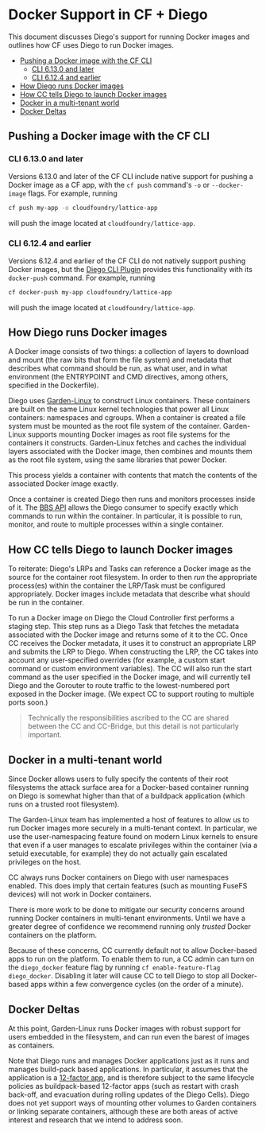 # Docker Support in CF + Diego

This document discusses Diego's support for running Docker images and outlines how CF uses Diego to run Docker images.

- [Pushing a Docker image with the CF CLI](#pushing-a-docker-image-with-the-cf-cli)
	- [CLI 6.13.0 and later](#cli-6130-and-later)
	- [CLI 6.12.4 and earlier](#cli-6124-and-earlier)
- [How Diego runs Docker images](#how-diego-runs-docker-images)
- [How CC tells Diego to launch Docker images](#how-cc-tells-diego-to-launch-docker-images)
- [Docker in a multi-tenant world](#docker-in-a-multi-tenant-world)
- [Docker Deltas](#docker-deltas)

## Pushing a Docker image with the CF CLI

### CLI 6.13.0 and later

Versions 6.13.0 and later of the CF CLI include native support for pushing a Docker image as a CF app, with the `cf push` command's `-o` or `--docker-image` flags. For example, running

```bash
cf push my-app -o cloudfoundry/lattice-app
```

will push the image located at `cloudfoundry/lattice-app`.


### CLI 6.12.4 and earlier

Versions 6.12.4 and earlier of the CF CLI do not natively support pushing Docker images, but the [Diego CLI Plugin](https://github.com/cloudfoundry-incubator/diego-cli-plugin) provides this functionality with its `docker-push` command. For example, running

```bash
cf docker-push my-app cloudfoundry/lattice-app
```

will push the image located at `cloudfoundry/lattice-app`.



## How Diego runs Docker images

A Docker image consists of two things: a collection of layers to download and mount (the raw bits that form the file system) and metadata that describes what command should be run, as what user, and in what environment (the ENTRYPOINT and CMD directives, among others, specified in the Dockerfile).

Diego uses [Garden-Linux](https://github.com/cloudfoundry-incubator/garden-linux) to construct Linux containers. These containers are built on the same Linux kernel technologies that power all Linux containers: namespaces and cgroups. When a container is created a file system must be mounted as the root file system of the container. Garden-Linux supports mounting Docker images as root file systems for the containers it constructs. Garden-Linux fetches and caches the individual layers associated with the Docker image, then combines and mounts them as the root file system, using the same libraries that power Docker.

This process yields a container with contents that match the contents of the associated Docker image exactly.

Once a container is created Diego then runs and monitors processes inside of it. The [BBS API](https://github.com/cloudfoundry-incubator/bbs) allows the Diego consumer to specify exactly which commands to run within the container. In particular, it is possible to run, monitor, and route to multiple processes within a single container.


## How CC tells Diego to launch Docker images

To reiterate: Diego's LRPs and Tasks can reference a Docker image as the source for the container root filesystem.  In order to then *run* the appropriate process(es) within the container the LRP/Task must be configured appropriately.  Docker images include metadata that describe what should be run in the container.

To run a Docker image on Diego the Cloud Controller first performs a staging step.  This step runs as a Diego Task that fetches the metadata associated with the Docker image and returns some of it to the CC.  Once CC receives the Docker metadata, it uses it to construct an appropriate LRP and submits the LRP to Diego.  When constructing the LRP, the CC takes into account any user-specified overrides (for example, a custom start command or custom environment variables). The CC will also run the start command as the user specified in the Docker image, and will currently tell Diego and the Gorouter to route traffic to the lowest-numbered port exposed in the Docker image. (We expect CC to support routing to multiple ports soon.)

> Technically the responsibilities ascribed to the CC are shared between the CC and CC-Bridge, but this detail is not particularly important.

## Docker in a multi-tenant world

Since Docker allows users to fully specify the contents of their root filesystems the attack surface area for a Docker-based container running on Diego is somewhat higher than that of a buildpack application (which runs on a trusted root filesystem).

The Garden-Linux team has implemented a host of features to allow us to run Docker images more securely in a multi-tenant context.  In particular, we use the user-namespacing feature found on modern Linux kernels to ensure that even if a user manages to escalate privileges within the container (via a setuid executable, for example) they do not actually gain escalated privileges on the host.

CC always runs Docker containers on Diego with user namespaces enabled.  This does imply that certain features (such as mounting FuseFS devices) will not work in Docker containers.

There is more work to be done to mitigate our security concerns around running Docker containers in multi-tenant environments.  Until we have a greater degree of confidence we recommend running only *trusted* Docker containers on the platform.

Because of these concerns, CC currently default not to allow Docker-based apps to run on the platform. To enable them to run, a CC admin can turn on the `diego_docker` feature flag by running `cf enable-feature-flag diego_docker`. Disabling it later will cause CC to tell Diego to stop all Docker-based apps within a few convergence cycles (on the order of a minute).


## Docker Deltas

At this point, Garden-Linux runs Docker images with robust support for users embedded in the filesystem, and can run even the barest of images as containers.

Note that Diego runs and manages Docker applications just as it runs and manages build-pack based applications. In particular, it assumes that the application is a [12-factor app](http://12factor.net), and is therefore subject to the same lifecycle policies as buildpack-based 12-factor apps (such as restart with crash back-off, and evacuation during rolling updates of the Diego Cells). Diego does not yet support ways of mounting other volumes to Garden containers or linking separate containers, although these are both areas of active interest and research that we intend to address soon.


